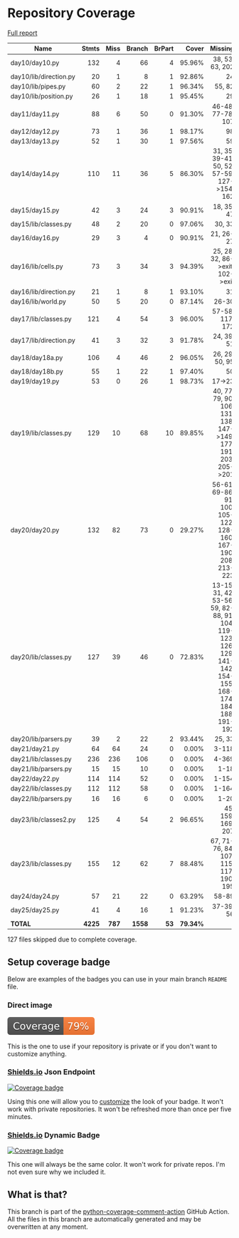 # Repository Coverage

[Full report](https://htmlpreview.github.io/?https://github.com/alex-ong/adventofcode2023/blob/python-coverage-comment-action-data/htmlcov/index.html)

| Name                   |    Stmts |     Miss |   Branch |   BrPart |      Cover |   Missing |
|----------------------- | -------: | -------: | -------: | -------: | ---------: | --------: |
| day10/day10.py         |      132 |        4 |       66 |        4 |     95.96% |38, 53, 63, 202 |
| day10/lib/direction.py |       20 |        1 |        8 |        1 |     92.86% |        24 |
| day10/lib/pipes.py     |       60 |        2 |       22 |        1 |     96.34% |    55, 82 |
| day10/lib/position.py  |       26 |        1 |       18 |        1 |     95.45% |        29 |
| day11/day11.py         |       88 |        6 |       50 |        0 |     91.30% |46-48, 77-78, 107 |
| day12/day12.py         |       73 |        1 |       36 |        1 |     98.17% |        98 |
| day13/day13.py         |       52 |        1 |       30 |        1 |     97.56% |        59 |
| day14/day14.py         |      110 |       11 |       36 |        5 |     86.30% |31, 35, 39-41, 50, 52, 57-59, 127->154, 162 |
| day15/day15.py         |       42 |        3 |       24 |        3 |     90.91% |18, 35, 47 |
| day15/lib/classes.py   |       48 |        2 |       20 |        0 |     97.06% |    30, 33 |
| day16/day16.py         |       29 |        3 |        4 |        0 |     90.91% | 21, 26-27 |
| day16/lib/cells.py     |       73 |        3 |       34 |        3 |     94.39% |25, 28, 32, 86->exit, 102->exit |
| day16/lib/direction.py |       21 |        1 |        8 |        1 |     93.10% |        31 |
| day16/lib/world.py     |       50 |        5 |       20 |        0 |     87.14% |     26-30 |
| day17/lib/classes.py   |      121 |        4 |       54 |        3 |     96.00% |57-58, 117, 172 |
| day17/lib/direction.py |       41 |        3 |       32 |        3 |     91.78% |24, 39, 51 |
| day18/day18a.py        |      106 |        4 |       46 |        2 |     96.05% |26, 29, 50, 95 |
| day18/day18b.py        |       55 |        1 |       22 |        1 |     97.40% |        50 |
| day19/day19.py         |       53 |        0 |       26 |        1 |     98.73% |    17->23 |
| day19/lib/classes.py   |      129 |       10 |       68 |       10 |     89.85% |40, 77, 79, 90, 106, 131, 138, 147->149, 177, 191, 203, 205->201 |
| day20/day20.py         |      132 |       82 |       73 |        0 |     29.27% |56-61, 69-86, 91, 100, 105-122, 128-160, 167-190, 208, 213-223 |
| day20/lib/classes.py   |      127 |       39 |       46 |        0 |     72.83% |13-15, 31, 42, 53-56, 59, 82-88, 91, 104, 119-123, 126, 129, 141-142, 154-155, 168-174, 184, 188, 191-192 |
| day20/lib/parsers.py   |       39 |        2 |       22 |        2 |     93.44% |    25, 33 |
| day21/day21.py         |       64 |       64 |       24 |        0 |      0.00% |     3-118 |
| day21/lib/classes.py   |      236 |      236 |      106 |        0 |      0.00% |     4-369 |
| day21/lib/parsers.py   |       15 |       15 |       10 |        0 |      0.00% |      1-18 |
| day22/day22.py         |      114 |      114 |       52 |        0 |      0.00% |     1-154 |
| day22/lib/classes.py   |      112 |      112 |       58 |        0 |      0.00% |     1-164 |
| day22/lib/parsers.py   |       16 |       16 |        6 |        0 |      0.00% |      1-20 |
| day23/lib/classes2.py  |      125 |        4 |       54 |        2 |     96.65% |45, 159, 169, 207 |
| day23/lib/classes.py   |      155 |       12 |       62 |        7 |     88.48% |67, 71-76, 84, 107, 115, 117, 190, 195 |
| day24/day24.py         |       57 |       21 |       22 |        0 |     63.29% |     58-89 |
| day25/day25.py         |       41 |        4 |       16 |        1 |     91.23% | 37-39, 56 |
|              **TOTAL** | **4225** |  **787** | **1558** |   **53** | **79.34%** |           |

127 files skipped due to complete coverage.


## Setup coverage badge

Below are examples of the badges you can use in your main branch `README` file.

### Direct image

[![Coverage badge](https://raw.githubusercontent.com/alex-ong/adventofcode2023/python-coverage-comment-action-data/badge.svg)](https://htmlpreview.github.io/?https://github.com/alex-ong/adventofcode2023/blob/python-coverage-comment-action-data/htmlcov/index.html)

This is the one to use if your repository is private or if you don't want to customize anything.

### [Shields.io](https://shields.io) Json Endpoint

[![Coverage badge](https://img.shields.io/endpoint?url=https://raw.githubusercontent.com/alex-ong/adventofcode2023/python-coverage-comment-action-data/endpoint.json)](https://htmlpreview.github.io/?https://github.com/alex-ong/adventofcode2023/blob/python-coverage-comment-action-data/htmlcov/index.html)

Using this one will allow you to [customize](https://shields.io/endpoint) the look of your badge.
It won't work with private repositories. It won't be refreshed more than once per five minutes.

### [Shields.io](https://shields.io) Dynamic Badge

[![Coverage badge](https://img.shields.io/badge/dynamic/json?color=brightgreen&label=coverage&query=%24.message&url=https%3A%2F%2Fraw.githubusercontent.com%2Falex-ong%2Fadventofcode2023%2Fpython-coverage-comment-action-data%2Fendpoint.json)](https://htmlpreview.github.io/?https://github.com/alex-ong/adventofcode2023/blob/python-coverage-comment-action-data/htmlcov/index.html)

This one will always be the same color. It won't work for private repos. I'm not even sure why we included it.

## What is that?

This branch is part of the
[python-coverage-comment-action](https://github.com/marketplace/actions/python-coverage-comment)
GitHub Action. All the files in this branch are automatically generated and may be
overwritten at any moment.